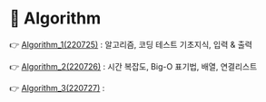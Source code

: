 # 📕 Algorithm

👉 [Algorithm_1(220725)](./Algorithm_220725.md) : 알고리즘, 코딩 테스트 기초지식, 입력 & 출력

👉 [Algorithm_2(220726)](./Algorithm_220726.md) : 시간 복잡도, Big-O 표기법, 배열, 연결리스트

👉 [Algorithm_3(220727)](./README.md) :
